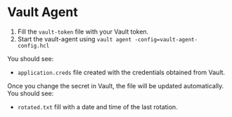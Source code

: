 # Vault Agent

1. Fill the `vault-token` file with your Vault token.
2. Start the vault-agent using `vault agent -config=vault-agent-config.hcl`

You should see:

- `application.creds` file created with the credentials obtained from Vault.

Once you change the secret in Vault, the file will be updated automatically. You should see:

- `rotated.txt` fill with a date and time of the last rotation.
